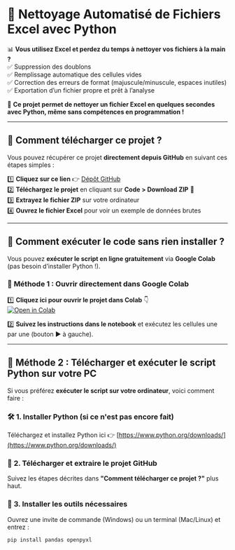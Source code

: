 # 🧹 Nettoyage Automatisé de Fichiers Excel avec Python  

📊 **Vous utilisez Excel et perdez du temps à nettoyer vos fichiers à la main ?**  
✅ Suppression des doublons  
✅ Remplissage automatique des cellules vides  
✅ Correction des erreurs de format (majuscule/minuscule, espaces inutiles)  
✅ Exportation d’un fichier propre et prêt à l’analyse  

🎯 **Ce projet permet de nettoyer un fichier Excel en quelques secondes avec Python, même sans compétences en programmation !**  

---

## 📂 **Comment télécharger ce projet ?**  

Vous pouvez récupérer ce projet **directement depuis GitHub** en suivant ces étapes simples :  

1️⃣ **Cliquez sur ce lien** 👉 [Dépôt GitHub](https://github.com/Mcarre027/Data-Cleaning-Excel)  
2️⃣ **Téléchargez le projet** en cliquant sur **Code > Download ZIP** 📂  
3️⃣ **Extrayez le fichier ZIP** sur votre ordinateur  
4️⃣ **Ouvrez le fichier Excel** pour voir un exemple de données brutes  

---

## 🚀 **Comment exécuter le code sans rien installer ?**  

Vous pouvez **exécuter le script en ligne gratuitement** via **Google Colab** (pas besoin d’installer Python !).  

### 🔹 **Méthode 1 : Ouvrir directement dans Google Colab**
1️⃣ **Cliquez ici pour ouvrir le projet dans Colab** 👇  
[![Open in Colab](https://colab.research.google.com/assets/colab-badge.svg)](https://colab.research.google.com/github/Mcarre027/Data-Cleaning-Excel/blob/main/ton_notebook.ipynb)  

2️⃣ **Suivez les instructions dans le notebook** et exécutez les cellules une par une (bouton ▶️ à gauche).  

---

## 📌 **Méthode 2 : Télécharger et exécuter le script Python sur votre PC**  

Si vous préférez **exécuter le script sur votre ordinateur**, voici comment faire :  

### 🛠 **1. Installer Python (si ce n'est pas encore fait)**
Téléchargez et installez Python ici 👉 [https://www.python.org/downloads/](https://www.python.org/downloads/)  

### 📂 **2. Télécharger et extraire le projet GitHub**
Suivez les étapes décrites dans **"Comment télécharger ce projet ?"** plus haut.  

### 🔽 **3. Installer les outils nécessaires**
Ouvrez une invite de commande (Windows) ou un terminal (Mac/Linux) et entrez :
```bash
pip install pandas openpyxl
